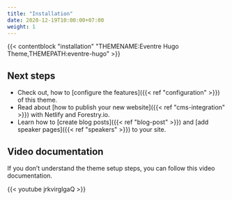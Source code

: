 ```yaml
---
title: "Installation"
date: 2020-12-19T10:00:00+07:00
weight: 1
---
```


{{< contentblock "installation" "THEMENAME:Eventre Hugo Theme,THEMEPATH:eventre-hugo" >}}

## Next steps

- Check out, how to [configure the features]({{< ref "configuration" >}}) of this theme.
- Read about [how to publish your new website]({{< ref "cms-integration" >}}) with Netlify and Forestry.io.
- Learn how to [create blog posts]({{< ref "blog-post" >}}) and [add speaker pages]({{< ref "speakers" >}}) to your site.

## Video documentation

If you don’t understand the theme setup steps, you can follow this video documentation.

{{< youtube jrkvirglgaQ >}}

